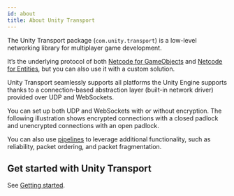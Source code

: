 ```yaml
---
id: about
title: About Unity Transport
---
```


The Unity Transport package (`com.unity.transport`) is a low-level networking library for multiplayer game development.

It’s the underlying protocol of both [Netcode for GameObjects](../../docs/about.md) and [Netcode for Entities](https://docs.unity3d.com/Packages/com.unity.netcode@latest), but you can also use it with a custom solution.

Unity Transport seamlessly supports all platforms the Unity Engine supports thanks to a connection-based abstraction layer (built-in network driver) provided over UDP and WebSockets.

You can set up both UDP and WebSockets with or without encryption. The following illustration shows encrypted connections with a closed padlock and unencrypted connections with an open padlock.

<!-- ![Block diagram](/static/img/transport/block-diagram.png) -->

You can also use [pipelines](pipelines-usage.md) to leverage additional functionality, such as reliability, packet ordering, and packet fragmentation.

## Get started with Unity Transport

See [Getting started](getting-started.md).
